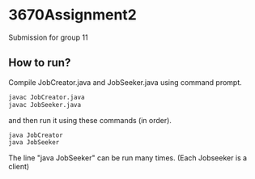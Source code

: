 # 3670Assignment2
Submission for group 11
## How to run?
Compile JobCreator.java and JobSeeker.java using command prompt.
```bash
javac JobCreator.java
javac JobSeeker.java
```
and then run it using these commands (in order).
```bash
java JobCreator
java JobSeeker
```
The line "java JobSeeker" can be run many times. (Each Jobseeker is a client)

